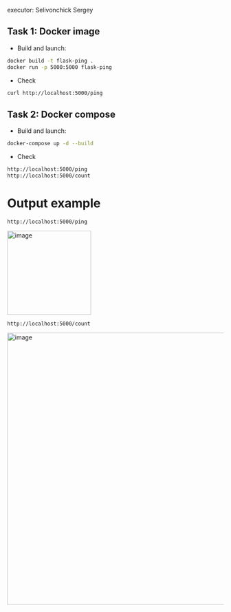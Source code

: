 executor: Selivonchick Sergey

## Task 1: Docker image
* Build and launch:
```bash
docker build -t flask-ping .
docker run -p 5000:5000 flask-ping
```
* Сheck
```bash
curl http://localhost:5000/ping
```

## Task 2: Docker compose
* Build and launch:
```bash
docker-compose up -d --build
```
* Сheck
```bash
http://localhost:5000/ping
http://localhost:5000/count
```

# Output example
```http://localhost:5000/ping```

<img width="195" alt="image" src="https://github.com/user-attachments/assets/543abb0f-b193-4cdc-8945-2b357ec1d1b5" />

```http://localhost:5000/count```

<img width="632" alt="image" src="https://github.com/user-attachments/assets/4d99f40c-d969-492f-9f27-ac92c1ebacae" />


